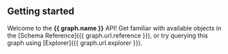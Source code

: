 ## Getting started

Welcome to the **{{ graph.name }}** API! Get familiar with available objects in the [Schema Reference]({{ graph.url.reference }}), or try querying this graph using [Explorer]({{ graph.url.explorer }}).
